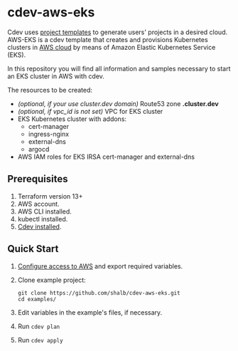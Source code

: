 # cdev-aws-eks

Cdev uses [project templates](https://cluster.dev/stack-template-development/) to generate users' projects in a desired cloud. AWS-EKS is a cdev template that creates and provisions Kubernetes clusters in [AWS cloud](https://cluster.dev/aws-cloud-provider/) by means of Amazon Elastic Kubernetes Service (EKS). 

In this repository you will find all information and samples necessary to start an EKS cluster in AWS with cdev. 

The resources to be created:

* *(optional, if your use cluster.dev domain)* Route53 zone **<cluster-name>.cluster.dev** 
* *(optional, if vpc_id is not set)* VPC for EKS cluster
* EKS Kubernetes cluster with addons:
  * cert-manager
  * ingress-nginx
  * external-dns
  * argocd
* AWS IAM roles for EKS IRSA cert-manager and external-dns

## Prerequisites

1. Terraform version 13+
2. AWS account.
3. AWS CLI installed.
4. kubectl installed.
5. [Cdev installed](https://cluster.dev/getting-started/#cdev-install).

## Quick Start

1. [Configure access to AWS](https://cluster.dev/aws-cloud-provider/) and export required variables. 
2. Clone example project:
    ```
    git clone https://github.com/shalb/cdev-aws-eks.git
    cd examples/
    ```

3. Edit variables in the example's files, if necessary.
4. Run `cdev plan`
5. Run `cdev apply`

